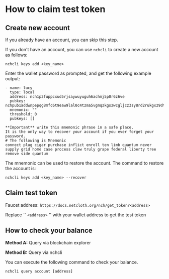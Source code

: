 # How to claim test token

## Create new account

If you already have an account, you can skip this step.

If you don't have an account, you can use `nchcli` to create a new account as follows:

```shell
nchcli keys add <key_name>
```

Enter the wallet password as prompted, and get the following example output:

```shell
- name: lucy
  type: local
  address: nch1p3fuppcxud5rjsaywuyuguh6achmj5p0r6z6ve
  pubkey: nchpub1addwnpepqg8mfc6t9eaw9lal0c4tzma5vgmqzkgszwcgljcz3sy8rd2rukgxz9dtmph
  mnemonic: "" 
  threshold: 0
  pubkeys: []

**Important** write this mnemonic phrase in a safe place.
It is the only way to recover your account if you ever forget your password.
# The following is Mnemonic
connect plug cigar purchase inflict enroll ten limb quantum never supply grid home case process claw truly grape federal liberty tree remove side quantum
```

The mnemonic can be used to restore the account. The command to restore the account is:

```shell
nchcli keys add <key_name> --recover
```

## Claim test token

Faucet address: ```https://docs.netcloth.org/nch/get_token?<address>```  

Replace `` `<address>` '' with your wallet address to get the test token


## How to check your balance

**Method A:** Query via blockchain explorer

**Method B:** Query via nchcli

You can execute the following command to check your balance.

```shell
nchcli query account [address]
```
